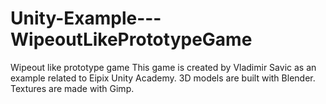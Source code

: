 # Unity-Example---WipeoutLikePrototypeGame
Wipeout like prototype game
This game is created by Vladimir Savic as an example related to Eipix Unity Academy.
3D models are built with Blender.
Textures are made with Gimp.
